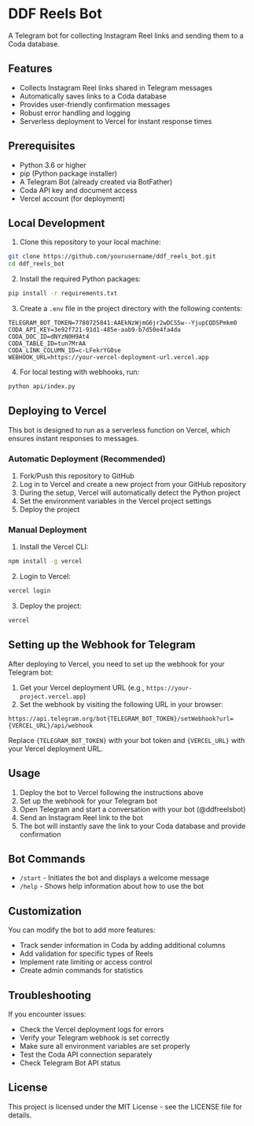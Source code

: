 # DDF Reels Bot

A Telegram bot for collecting Instagram Reel links and sending them to a Coda database.

## Features

- Collects Instagram Reel links shared in Telegram messages
- Automatically saves links to a Coda database
- Provides user-friendly confirmation messages
- Robust error handling and logging
- Serverless deployment to Vercel for instant response times

## Prerequisites

- Python 3.6 or higher
- pip (Python package installer)
- A Telegram Bot (already created via BotFather)
- Coda API key and document access
- Vercel account (for deployment)

## Local Development

1. Clone this repository to your local machine:

```bash
git clone https://github.com/yourusername/ddf_reels_bot.git
cd ddf_reels_bot
```

2. Install the required Python packages:

```bash
pip install -r requirements.txt
```

3. Create a `.env` file in the project directory with the following contents:

```
TELEGRAM_BOT_TOKEN=7780725841:AAEkNzWjmG6jr2wDCS5w--YjupCQDSPmkm0
CODA_API_KEY=3e92f721-91d1-485e-aab9-b7d50e4fa4da
CODA_DOC_ID=dNYzN0H9At4
CODA_TABLE_ID=tun7MrAA
CODA_LINK_COLUMN_ID=c-LFekrYG0se
WEBHOOK_URL=https://your-vercel-deployment-url.vercel.app
```

4. For local testing with webhooks, run:

```bash
python api/index.py
```

## Deploying to Vercel

This bot is designed to run as a serverless function on Vercel, which ensures instant responses to messages.

### Automatic Deployment (Recommended)

1. Fork/Push this repository to GitHub
2. Log in to Vercel and create a new project from your GitHub repository
3. During the setup, Vercel will automatically detect the Python project
4. Set the environment variables in the Vercel project settings
5. Deploy the project

### Manual Deployment

1. Install the Vercel CLI:

```bash
npm install -g vercel
```

2. Login to Vercel:

```bash
vercel login
```

3. Deploy the project:

```bash
vercel
```

## Setting up the Webhook for Telegram

After deploying to Vercel, you need to set up the webhook for your Telegram bot:

1. Get your Vercel deployment URL (e.g., `https://your-project.vercel.app`)
2. Set the webhook by visiting the following URL in your browser:

```
https://api.telegram.org/bot{TELEGRAM_BOT_TOKEN}/setWebhook?url={VERCEL_URL}/api/webhook
```

Replace `{TELEGRAM_BOT_TOKEN}` with your bot token and `{VERCEL_URL}` with your Vercel deployment URL.

## Usage

1. Deploy the bot to Vercel following the instructions above
2. Set up the webhook for your Telegram bot
3. Open Telegram and start a conversation with your bot (@ddfreelsbot)
4. Send an Instagram Reel link to the bot
5. The bot will instantly save the link to your Coda database and provide confirmation

## Bot Commands

- `/start` - Initiates the bot and displays a welcome message
- `/help` - Shows help information about how to use the bot

## Customization

You can modify the bot to add more features:

- Track sender information in Coda by adding additional columns
- Add validation for specific types of Reels
- Implement rate limiting or access control
- Create admin commands for statistics

## Troubleshooting

If you encounter issues:

- Check the Vercel deployment logs for errors
- Verify your Telegram webhook is set correctly
- Make sure all environment variables are set properly
- Test the Coda API connection separately
- Check Telegram Bot API status

## License

This project is licensed under the MIT License - see the LICENSE file for details. 